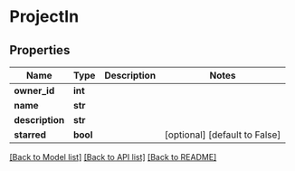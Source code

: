 # ProjectIn


## Properties
Name | Type | Description | Notes
------------ | ------------- | ------------- | -------------
**owner_id** | **int** |  | 
**name** | **str** |  | 
**description** | **str** |  | 
**starred** | **bool** |  | [optional] [default to False]

[[Back to Model list]](../README.md#documentation-for-models) [[Back to API list]](../README.md#documentation-for-api-endpoints) [[Back to README]](../README.md)



